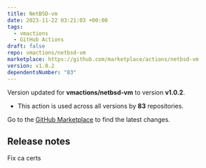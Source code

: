 ```yaml
---
title: NetBSD-vm
date: 2023-11-22 03:21:03 +00:00
tags:
  - vmactions
  - GitHub Actions
draft: false
repo: vmactions/netbsd-vm
marketplace: https://github.com/marketplace/actions/netbsd-vm
version: v1.0.2
dependentsNumber: "83"
---
```



Version updated for **vmactions/netbsd-vm** to version **v1.0.2**.
- This action is used across all versions by **83** repositories.

Go to the [GitHub Marketplace](https://github.com/marketplace/actions/netbsd-vm) to find the latest changes.

## Release notes

Fix ca certs
